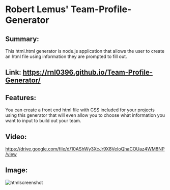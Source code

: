 # Robert Lemus' Team-Profile-Generator

## Summary:
This html.html generator is node.js application that allows the user to create an html file using information they are prompted to fill out.

## Link: https://rnl0396.github.io/Team-Profile-Generator/

## Features:
You can create a front end html file with CSS included for your projects using this generator that will even allow you to choose what information you want to input to build out your team.

## Video:
https://drive.google.com/file/d/10AShWy3XcJr9X8VeIoQhaCOUaz4WM8NP/view

## Image:
![htmlscreenshot](https://user-images.githubusercontent.com/77308736/118362678-7f2ad980-b55e-11eb-9569-a3ce164de6c5.PNG)
